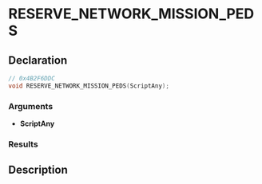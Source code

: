 # RESERVE_NETWORK_MISSION_PEDS

## Declaration
```cpp
// 0x4B2F6DDC
void RESERVE_NETWORK_MISSION_PEDS(ScriptAny);
```

### Arguments
- **ScriptAny**

### Results

## Description
